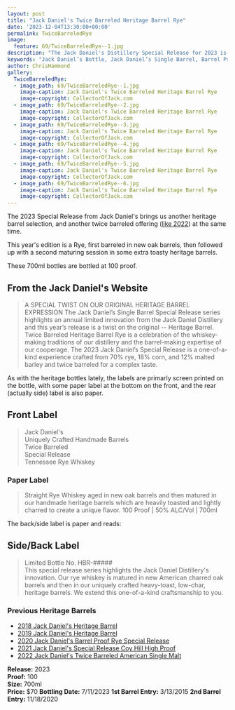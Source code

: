 ```yaml
---
layout: post
title: "Jack Daniel's Twice Barreled Heritage Barrel Rye"
date: '2023-12-04T13:30:00+00:00'
permalink: TwiceBarreledRye
image:
  feature: 69/TwiceBarreledRye--1.jpg
description: "The Jack Daniel's Distillery Special Release for 2023 is a Twice Barreled Heritage Barrel Rye, featuring Straight Rye Whiskey aged in new oak barrels and then matured in our handmade heritage barrels which are heavily toasted and lightly charred to create a unique flavor."
keywords: "Jack Daniel’s Bottle, Jack Daniel’s Single Barrel, Barrel Proof, Rye, Barrel Proof Rye"
author: ChrisHammond
gallery:
  TwiceBarreledRye:
  - image_path: 69/TwiceBarreledRye--1.jpg
    image-caption: Jack Daniel's Twice Barreled Heritage Barrel Rye
    image-copyright: CollectorOfJack.com
  - image_path: 69/TwiceBarreledRye--2.jpg
    image-caption: Jack Daniel's Twice Barreled Heritage Barrel Rye
    image-copyright: CollectorOfJack.com
  - image_path: 69/TwiceBarreledRye--3.jpg
    image-caption: Jack Daniel's Twice Barreled Heritage Barrel Rye
    image-copyright: CollectorOfJack.com
  - image_path: 69/TwiceBarreledRye--4.jpg
    image-caption: Jack Daniel's Twice Barreled Heritage Barrel Rye
    image-copyright: CollectorOfJack.com
  - image_path: 69/TwiceBarreledRye--5.jpg
    image-caption: Jack Daniel's Twice Barreled Heritage Barrel Rye
    image-copyright: CollectorOfJack.com
  - image_path: 69/TwiceBarreledRye--6.jpg
    image-caption: Jack Daniel's Twice Barreled Heritage Barrel Rye
    image-copyright: CollectorOfJack.com
---
```

The 2023 Special Release from Jack Daniel's brings us another heritage barrel selection, and another twice barreled offering ([like 2022](https://collectorofjack.com/TwiceBarreledAmericanMalt)) at the same time. 

This year's edition is a Rye, first barreled in new oak barrels, then followed up with a second maturing session in some extra toasty heritage barrels. 

These 700ml bottles are bottled at 100 proof. 

## From the Jack Daniel's Website
> A SPECIAL TWIST ON OUR ORIGINAL HERITAGE BARREL EXPRESSION
> The Jack Daniel’s Single Barrel Special Release series highlights an annual limited innovation from the Jack Daniel Distillery and this year’s release is a twist on the original -- Heritage Barrel. Twice Barreled Heritage Barrel Rye is a celebration of the whiskey-making traditions of our distillery and the barrel-making expertise of our cooperage. The 2023 Jack Daniel’s Special Release is a one-of-a-kind experience crafted from 70% rye, 18% corn, and 12% malted barley and twice barreled for a complex taste.


As with the heritage bottles lately, the labels are primarly screen printed on the bottle, with some paper label at the bottom on the front, and the rear (actually side) label is also paper.

## Front Label
> Jack Daniel's  
> Uniquely Crafted Handmade Barrels  
> Twice Barreled  
> Special Release  
> Tennessee Rye Whiskey  
### Paper Label
> Straight Rye Whiskey aged in new oak barrels and then matured in our handmade heritage barrels which are heavily toasted and lightly charred to create a unique flavor.
> 100 Proof | 50% ALC/Vol | 700ml 

The back/side label is paper and reads:

## Side/Back Label
> Limited Bottle No. HBR-#####  
> This special release series highlights the Jack Daniel Distillery's innovation. Our rye whiskey is matured in new American charred oak barrels and then in our uniquely crafted heavy-toast, low-char, heritage barrels. We extend this one-of-a-kind craftsmanship to you.  


### Previous Heritage Barrels  
- [2018 Jack Daniel's Heritage Barrel](/HeritageBarrel)  
- [2019 Jack Daniel's Heritage Barrel](/HeritageBarrel2019)  
- [2020 Jack Daniel's Barrel Proof Rye Special Release](/2020SpecialRelease)  
- [2021 Jack Daniel's Special Release Coy Hill High Proof](/JackDanielsSpecialReleaseCoyHillHighProof)  
- [2022 Jack Daniel's Twice Barreled American Single Malt](/TwiceBarreledAmericanMalt)


**Release:** 2023  
**Proof:** 100  
**Size:** 700ml  
**Price:** $70
**Bottling Date:** 7/11/2023
**1st Barrel Entry:** 3/13/2015
**2nd Barrel Entry:** 11/18/2020  
